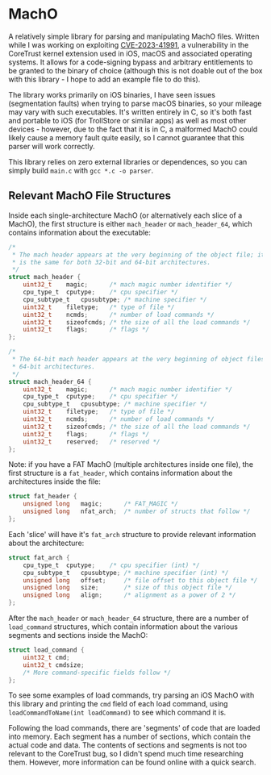# MachO

A relatively simple library for parsing and manipulating MachO files. Written while I was working on exploiting [CVE-2023-41991](https://support.apple.com/en-gb/HT213926), a vulnerability in the CoreTrust kernel extension used in iOS, macOS and associated operating systems. It allows for a code-signing bypass and arbitrary entitlements to be granted to the binary of choice (although this is not doable out of the box with this library - I hope to add an example file to do this).

The library works primarily on iOS binaries, I have seen issues (segmentation faults) when trying to parse macOS binaries, so your mileage may vary with such executables. It's written entirely in C, so it's both fast and portable to iOS (for TrollStore or similar apps) as well as most other devices - however, due to the fact that it is in C, a malformed MachO could likely cause a memory fault quite easily, so I cannot guarantee that this parser will work correctly.

This library relies on zero external libraries or dependences, so you can simply build `main.c` with `gcc *.c -o parser`.

## Relevant MachO File Structures

Inside each single-architecture MachO (or alternatively each slice of a MachO), the first structure is either `mach_header` or `mach_header_64`, which contains information about the executable:
```c
/*
 * The mach header appears at the very beginning of the object file; it
 * is the same for both 32-bit and 64-bit architectures.
 */
struct mach_header {
	uint32_t	magic;		/* mach magic number identifier */
	cpu_type_t	cputype;	/* cpu specifier */
	cpu_subtype_t	cpusubtype;	/* machine specifier */
	uint32_t	filetype;	/* type of file */
	uint32_t	ncmds;		/* number of load commands */
	uint32_t	sizeofcmds;	/* the size of all the load commands */
	uint32_t	flags;		/* flags */
};

/*
 * The 64-bit mach header appears at the very beginning of object files for
 * 64-bit architectures.
 */
struct mach_header_64 {
	uint32_t	magic;		/* mach magic number identifier */
	cpu_type_t	cputype;	/* cpu specifier */
	cpu_subtype_t	cpusubtype;	/* machine specifier */
	uint32_t	filetype;	/* type of file */
	uint32_t	ncmds;		/* number of load commands */
	uint32_t	sizeofcmds;	/* the size of all the load commands */
	uint32_t	flags;		/* flags */
	uint32_t	reserved;	/* reserved */
};
```
Note: if you have a FAT MachO (multiple architectures inside one file), the first structure is a `fat_header`, which contains information about the architectures inside the file:
```c
struct fat_header {
	unsigned long	magic;		/* FAT_MAGIC */
	unsigned long	nfat_arch;	/* number of structs that follow */
};
```
Each 'slice' will have it's `fat_arch` structure to provide relevant information about the architecture:
```c
struct fat_arch {
	cpu_type_t	cputype;	/* cpu specifier (int) */
	cpu_subtype_t	cpusubtype;	/* machine specifier (int) */
	unsigned long	offset;		/* file offset to this object file */
	unsigned long	size;		/* size of this object file */
	unsigned long	align;		/* alignment as a power of 2 */
};
```

After the `mach_header` or `mach_header_64` structure, there are a number of `load_command` structures, which contain information about the various segments and sections inside the MachO:
```c
struct load_command {
    uint32_t cmd;
    uint32_t cmdsize;
    /* More command-specific fields follow */
};
```
To see some examples of load commands, try parsing an iOS MachO with this library and printing the `cmd` field of each load command, using `loadCommandToName(int loadCommand)` to see which command it is.

Following the load commands, there are 'segments' of code that are loaded into memory. Each segment has a number of sections, which contain the actual code and data. The contents of sections and segments is not too relevant to the CoreTrust bug, so I didn't spend much time researching them. However, more information can be found online with a quick search.